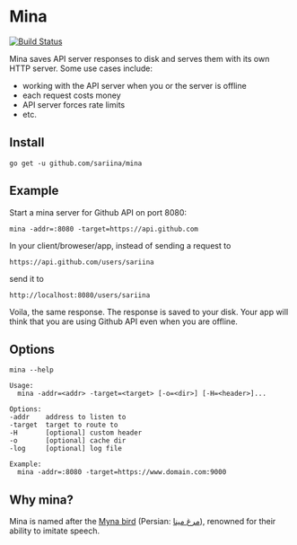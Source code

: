 # Mina

[![Build Status](https://travis-ci.org/sariina/mina.svg?branch=master)](https://travis-ci.org/sariina/mina)

Mina saves API server responses to disk and serves them with its own HTTP server. Some use cases include:

- working with the API server when you or the server is offline
- each request costs money
- API server forces rate limits 
- etc.

## Install

    go get -u github.com/sariina/mina

## Example

Start a mina server for Github API on port 8080:

    mina -addr=:8080 -target=https://api.github.com

In your client/broweser/app, instead of sending a request to

    https://api.github.com/users/sariina

send it to

    http://localhost:8080/users/sariina

Voila, the same response. The response is saved to your disk.
Your app will think that you are using Github API even when you are offline.

## Options

    mina --help

    Usage:
      mina -addr=<addr> -target=<target> [-o=<dir>] [-H=<header>]...

    Options:
    -addr    address to listen to
    -target  target to route to
    -H       [optional] custom header
    -o       [optional] cache dir
    -log     [optional] log file

    Example:
      mina -addr=:8080 -target=https://www.domain.com:9000

## Why mina?

Mina is named after the
[Myna bird](https://en.wikipedia.org/wiki/Common_hill_myna)
(Persian: [مرغ مینا](https://fa.wikipedia.org/wiki/%D9%85%DB%8C%D9%86%D8%A7%DB%8C_%D9%85%D8%B9%D9%85%D9%88%D9%84%DB%8C)),
renowned for their ability to imitate speech.
